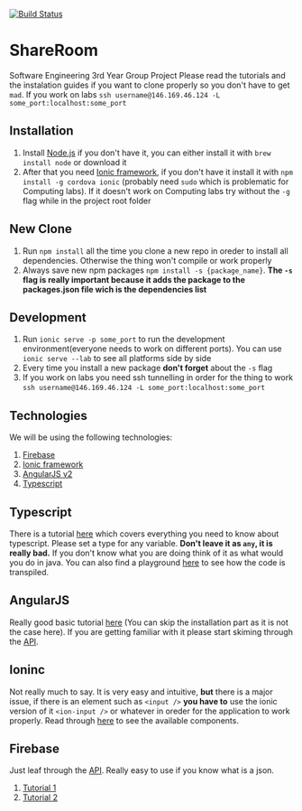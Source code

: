 [![Build Status](https://travis-ci.org/TomaAlexandru96/ShareRoom.svg?branch=master)](https://travis-ci.org/TomaAlexandru96/ShareRoom)

# ShareRoom
Software Engineering 3rd Year Group Project
Please read the tutorials and the instalation guides if you want to clone properly so you don't have to get `mad`.
If you work on labs `ssh username@146.169.46.124 -L some_port:localhost:some_port`
## Installation
1. Install [Node.js](https://nodejs.org/en/download/package-manager/) if you don't have it, you can either install it with `brew install node` or download it
2. After that you need [Ionic framework](https://ionicframework.com/getting-started/), if you don't have it install it with `npm install -g cordova ionic` (probably need `sudo` which is problematic for Computing labs). If it doesn't work on Computing labs try without the `-g` flag while in the project root folder

## New Clone
1. Run `npm install` all the time you clone a new repo in oreder to install all dependencies. Otherwise the thing won't compile or work properly
2. Always save new npm packages `npm install -s {package_name}`. **The `-s` flag is really important because it adds the package to the packages.json file wich is the dependencies list**

## Development
1. Run `ionic serve -p some_port` to run the development environment(everyone needs to work on different ports). You can use `ionic serve --lab` to see all platforms side by side
2. Every time you install a new package **don't forget** about the `-s` flag
3. If you work on labs you need ssh tunnelling in order for the thing to work `ssh username@146.169.46.124
 -L some_port:localhost:some_port`

## Technologies
We will be using the following technologies:
1. [Firebase](https://firebase.google.com/docs/reference/js/)
2. [Ionic framework](https://ionicframework.com/docs/api/)
3. [AngularJS v2](https://angular.io/api)
4. [Typescript](https://www.typescriptlang.org/play/index.html)

## Typescript
There is a tutorial [here](https://www.youtube.com/watch?v=-PR_XqW9JJU) which covers everything you need to know about typescript.
Please set a type for any variable. **Don't leave it as `any`, it is really bad.**
If you don't know what you are doing think of it as what would you do in java. You can also find a playground [here](https://www.typescriptlang.org/play/index.html) to see how the code is transpiled.

## AngularJS
Really good basic tutorial [here](https://www.youtube.com/watch?v=_-CD_5YhJTA) (You can skip the installation part as it is not the case here).
If you are getting familiar with it please start skiming through the [API](https://angular.io/api).

## Ioninc
Not really much to say. It is very easy and intuitive, **but** there is a major issue, if there is an element such as `<input />` **you have to** use the ionic version of it `<ion-input />` or whatever in oreder for the application to work properly. Read through [here](https://ionicframework.com/docs/api/) to see the available components.

## Firebase
Just leaf through the [API](https://firebase.google.com/docs/reference/js/). Really easy to use if you know what is a json.
1. [Tutorial 1](https://www.youtube.com/watch?v=twmh82lvs1Q)
2. [Tutorial 2](https://www.youtube.com/watch?v=F6UWb9FNnj4)
